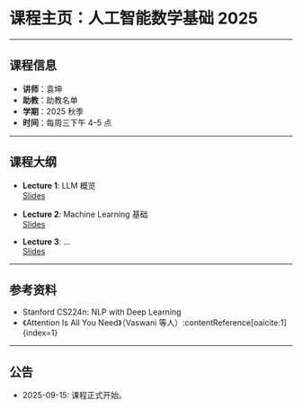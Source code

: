 

# 课程主页：人工智能数学基础 2025
---

## 课程信息
- **讲师**：袁坤
- **助教**：助教名单
- **学期**：2025 秋季
- **时间**：每周三下午 4–5 点

---
## 课程大纲
- **Lecture 1**: LLM 概览  
  [Slides](lectures/lecture1.md)

- **Lecture 2**: Machine Learning 基础  
  [Slides](lectures/lecture2.md)

- **Lecture 3**: ...  
  [Slides](lectures/lecture3.md)

---

## 参考资料
- Stanford CS224n: NLP with Deep Learning
- 《Attention Is All You Need》（Vaswani 等人）:contentReference[oaicite:1]{index=1}
---
## 公告
- 2025-09-15: 课程正式开始。
